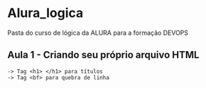 # Alura_logica
Pasta do curso de lógica da ALURA para a formação DEVOPS

## Aula 1 - Criando seu próprio arquivo HTML
	-> Tag <h1> </h1> para títulos
	-> Tag <bf> para quebra de linha
